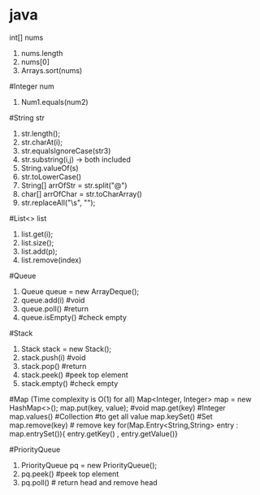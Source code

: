 # java

int[] nums 
1. nums.length
2. nums[0]
3. Arrays.sort(nums)

#Integer num

1. Num1.equals(num2)

#String str

1. str.length();
2. str.charAt(i);
3. str.equalsIgnoreCase(str3)
4. str.substring(i,j) -> both included
5. String.valueOf(s)
6. str.toLowerCase()
7. String[] arrOfStr = str.split("@")
8. char[] arrOfChar = str.toCharArray()
9. str.replaceAll("\\s", "");

#List<> list
1. list.get(i);
2. list.size();
3. list.add(p);
4. list.remove(index)

#Queue
1. Queue<Integer> queue = new ArrayDeque<Integer>(); 
2. queue.add(i) #void 
3. queue.poll() #return 
5. queue.isEmpty() #check empty

#Stack
1. Stack<Integer> stack = new Stack<Integer>(); 
2. stack.push(i) #void 
3. stack.pop() #return 
4. stack.peek() #peek top element
5. stack.empty() #check empty

#Map (Time complexity is O(1) for all)
Map<Integer, Integer> map = new HashMap<>();
map.put(key, value); #void
map.get(key) #Integer
map.values() #Collection<Integer>   #to get all value
map.keySet() #Set<Integer>
map.remove(key) # remove key
for(Map.Entry<String,String> entry : map.entrySet()){ entry.getKey() , entry.getValue()}

#PriorityQueue
1. PriorityQueue <Integer> pq = new PriorityQueue<Integer>(); 
2. pq.peek() #peek top element
3. pq.poll() # return head and remove head
